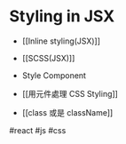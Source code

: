 # Styling in JSX
- [[Inline styling(JSX)]]
- [[SCSS(JSX)]]
- Style Component

- [[用元件處理 CSS Styling]]
- [[class 或是 className]]


#react #js #css 